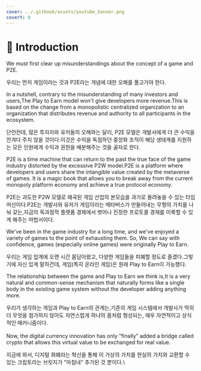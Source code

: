 ```yaml
---
cover: ../.gitbook/assets/youtube_banner.png
coverY: 0
---
```


# 🔸 Introduction

We must first clear up misunderstandings about the concept of a game and P2E.

우리는 먼저 게임이라는 것과 P2E라는 개념에 대한 오해를 풀고가야 한다.

In a nutshell, contrary to the misunderstanding of many investors and users,The Play to Earn model won't give developers more revenue.This is based on the change from a monopolistic centralized organization to an organization that distributes revenue and authority to all participants in the ecosystem.

단언컨데, 많은 투자자와 유저들의 오해와는 달리, P2E 모델은 개발사에게 더 큰 수익을 안겨다 주지 않을 것이다.이것은 수익을 독점하던 중앙화 조직이 해당 생태계를 지원하는 모든 인원에게 수익과 권한을 배분해주는 것을 골자로 한다.

P2E is a time machine that can return to the past the true face of the game industry distorted by the excessive P2W model.P2E is a platform where developers and users share the intangible value created by the metaverse of games. It is a magic book that allows you to break away from the current monopoly platform economy and achieve a true protocol economy.

P2E는 과도한 P2W 모델로 왜곡된 게임 산업의 본모습을 과거로 돌려놓을 수 있는 타임머신이다.P2E는 개발사와 유저가 게임이라는 메타버스가 만들어내는 무형의 가치를 나눠 갖는,지금의 독과점적 플랫폼 경제에서 벗어나 진정한 프로토콜 경제를 이룩할 수 있게 해주는 마법서이다.

We've been in the game industry for a long time, and we've enjoyed a variety of games to the point of exhausting them. So, We can say with confidence, games (especially online games) were originally Play to Earn.

우리는 게임 업계에 오랜 시간 몸담아왔고, 다양한 게임들을 피폐할 정도로 즐겼다.그렇기에 자신 있게 말하건데, 게임(특히 온라인 게임)은 원래 Play to Earn이 가능했다.

The relationship between the game and Play to Earn we think is,It is a very natural and common-sense mechanism that naturally forms like a single body in the existing game system without the developer adding anything more.

우리가 생각하는 게임과 Play to Earn의 관계는,기존의 게임 시스템에서 개발사가 딱히 더 무엇을 첨가하지 않아도 자연스럽게 하나의 몸처럼 형성되는, 매우 자연적이고 상식적인 매커니즘이다.\
\
Now, the digital currency innovation has only “finally” added a bridge called crypto that allows this virtual value to be exchanged for real value.

지금에 와서, 디지털 화폐라는 혁신을 통해 이 가상의 가치를 현실의 가치와 교환할 수 있는 크립토라는 브릿지가 "마침내" 추가된 것 뿐이다.\

